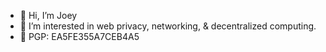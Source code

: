 - 👋 Hi, I’m Joey
- 👀 I’m interested in web privacy, networking, & decentralized computing.
- 🔑 PGP: EA5FE355A7CEB4A5
